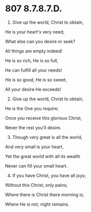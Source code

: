 # 807 8.7.8.7.D.

1.  Give up the world, Christ to obtain,

He is your heart's very need;

What else can you desire or seek?

All things are empty indeed!

He is so rich, He is so full,

He can fulfill all your needs!

He is so good, He is so sweet,

All your desire He exceeds!

2.  Give up the world, Christ to obtain,

He is the One you require;

Once you receive this glorious Christ,

Never the rest you'll desire.

3.  Though very great is all the world,

And very small is your heart,

Yet the great world with all its wealth

Never can fill your small heart.

4.  If you have Christ, you have all joys;

Without this Christ, only pains;

Where there is Christ there morning is;

Where He is not, night remains.

